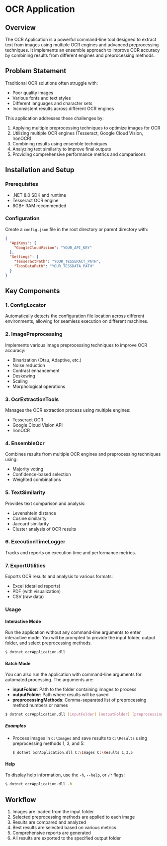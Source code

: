 # OCR Application

## Overview
The OCR Application is a powerful command-line tool designed to extract text from images using multiple OCR engines and advanced preprocessing techniques. It implements an ensemble approach to improve OCR accuracy by combining results from different engines and preprocessing methods.

## Problem Statement
Traditional OCR solutions often struggle with:
- Poor quality images
- Various fonts and text styles
- Different languages and character sets
- Inconsistent results across different OCR engines

This application addresses these challenges by:
1. Applying multiple preprocessing techniques to optimize images for OCR
2. Utilizing multiple OCR engines (Tesseract, Google Cloud Vision, IronOCR)
3. Combining results using ensemble techniques
4. Analyzing text similarity to improve final outputs
5. Providing comprehensive performance metrics and comparisons

## Installation and Setup

### Prerequisites
- .NET 8.0 SDK and runtime
- Tesseract OCR engine
- 8GB+ RAM recommended

### Configuration
Create a `config.json` file in the root directory or parent directory with:
```json
{
  "ApiKeys": {
    "GoogleCloudVision": "YOUR_API_KEY"
  },
  "Settings": {
    "TesseractPath": "YOUR_TESSERACT_PATH",
    "TessDataPath": "YOUR_TESSDATA_PATH"
  }
}
```

## Key Components

### 1. ConfigLocator
Automatically detects the configuration file location across different environments, allowing for seamless execution on different machines.

### 2. ImagePreprocessing
Implements various image preprocessing techniques to improve OCR accuracy:
- Binarization (Otsu, Adaptive, etc.)
- Noise reduction
- Contrast enhancement
- Deskewing
- Scaling
- Morphological operations

### 3. OcrExtractionTools
Manages the OCR extraction process using multiple engines:
- Tesseract OCR
- Google Cloud Vision API
- IronOCR

### 4. EnsembleOcr
Combines results from multiple OCR engines and preprocessing techniques using:
- Majority voting
- Confidence-based selection
- Weighted combinations

### 5. TextSimilarity
Provides text comparison and analysis:
- Levenshtein distance
- Cosine similarity
- Jaccard similarity
- Cluster analysis of OCR results

### 6. ExecutionTimeLogger
Tracks and reports on execution time and performance metrics.

### 7. ExportUtilities
Exports OCR results and analysis to various formats:
- Excel (detailed reports)
- PDF (with visualization)
- CSV (raw data)

### Usage

#### Interactive Mode
Run the application without any command-line arguments to enter interactive mode. You will be prompted to provide the input folder, output folder, and select preprocessing methods.

```bash
$ dotnet ocrApplication.dll
```

#### Batch Mode
You can also run the application with command-line arguments for automated processing. The arguments are:

- **inputFolder**: Path to the folder containing images to process
- **outputFolder**: Path where results will be saved
- **preprocessingMethods**: Comma-separated list of preprocessing method numbers or names

```bash
$ dotnet ocrApplication.dll [inputFolder] [outputFolder] [preprocessingMethods]
```

##### Examples

- Process images in `C:\Images` and save results to `C:\Results` using preprocessing methods 1, 3, and 5:

  ```bash
  $ dotnet ocrApplication.dll C:\Images C:\Results 1,3,5
  ```


#### Help
To display help information, use the `-h`, `--help`, or `/?` flags:

```bash
$ dotnet ocrApplication.dll -h
```

## Workflow
1. Images are loaded from the input folder
2. Selected preprocessing methods are applied to each image
3. Results are compared and analyzed
4. Best results are selected based on various metrics
5. Comprehensive reports are generated
6. All results are exported to the specified output folder

